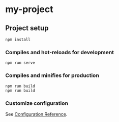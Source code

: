# my-project

## Project setup
```
npm install
```

### Compiles and hot-reloads for development
```
npm run serve
```

### Compiles and minifies for production
```
npm run build
npm run build
```

### Customize configuration
See [Configuration Reference](https://cli.vuejs.org/config/).
